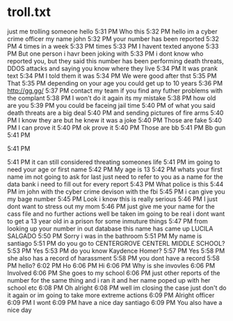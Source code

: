 # troll.txt
just me trolling someone
hello
5:31 PM
Who this
5:32 PM
hello im a cyber crime officer my name john
5:32 PM
your number has been reported
5:32 PM
4 times in a week
5:33 PM
times
5:33 PM
I havent texted anyone
5:33 PM
But one person i havr been joking with
5:33 PM
i dont know who reported you, but they said this number has been performing death threats, DDOS attacks and saying you know where they live
5:34 PM
It was prank text
5:34 PM
I told them it was
5:34 PM
We were good after thst
5:35 PM
That
5:35 PM
depending on your age you could get up to 10 years
5:36 PM
http://gg.gg/
5:37 PM
contact my team if you find any futher problems with the complant
5:38 PM
I won't do it again its my mistake
5:38 PM
how old are you
5:39 PM
you could be faceing jail time
5:40 PM
of what you said death threats are a big deal
5:40 PM
and sending pictures of fire arms
5:40 PM
I know they are but he knew it was a joke
5:40 PM
Those are fake
5:40 PM
I can prove it
5:40 PM
ok prove it
5:40 PM
Those are bb
5:41 PM
Bb gun
5:41 PM

5:41 PM

5:41 PM
it can still  considered threating someones life
5:41 PM
im going to need your age or first name
5:42 PM
My age is 13
5:42 PM
whats your first name im not going to ask for last just need to refer to you as a name for the data bank i need to fill out for every report
5:43 PM
What police is this
5:44 PM
im john with the cyber crime devison with the fbi
5:45 PM
i can give you my bage number
5:45 PM
Look i know this is really serious
5:46 PM
I just dont want to stress out my mom
5:46 PM
just give me your name for the cass file and no further actions well be taken im going to be real i dont want to get a 13 year old in a prison for some inmuture things
5:47 PM
from looking up your number in out database this name has came up LUCILA SALGADO
5:50 PM
Sorry i was in the bathroom
5:51 PM
My name is santiago
5:51 PM
do you go to CENTERGROVE CENTERL MIDDLE SCHOOL?
5:53 PM
Yes
5:53 PM
do you know Kaydence Homer?
5:57 PM
Yes
5:58 PM
she also has a record of harassment
5:58 PM
you dont have a record
5:58 PM
hello?
6:02 PM
Ho
6:06 PM
Hi
6:06 PM
Why is she invovles
6:06 PM
Involved
6:06 PM
She goes to my school
6:06 PM
just other reports of the number for the same thing and i ran it and her name poped up with her school etc
6:08 PM
Oh alright
6:08 PM
well im closing the case just don't do it again or im going to take more extreme actions 
6:09 PM
Alright officer
6:09 PM
I wont
6:09 PM
have a nice day santiago
6:09 PM
You also have a nice day
